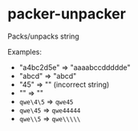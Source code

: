 # packer-unpacker
Packs/unpacks string

Examples:

* "a4bc2d5e" => "aaaabccddddde"
* "abcd" => "abcd"
* "45" => "" (incorrect string)
* "" => ""
* `qwe\4\5` => `qwe45`
* `qwe\45` => `qwe44444`
* `qwe\\5` => `qwe\\\\\`
